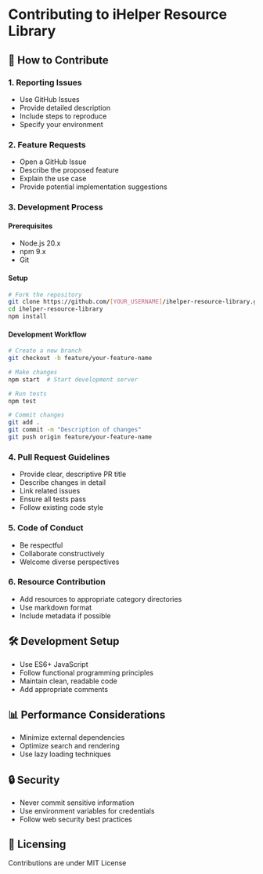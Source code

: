 # Contributing to iHelper Resource Library

## 🤝 How to Contribute

### 1. Reporting Issues
- Use GitHub Issues
- Provide detailed description
- Include steps to reproduce
- Specify your environment

### 2. Feature Requests
- Open a GitHub Issue
- Describe the proposed feature
- Explain the use case
- Provide potential implementation suggestions

### 3. Development Process

#### Prerequisites
- Node.js 20.x
- npm 9.x
- Git

#### Setup
```bash
# Fork the repository
git clone https://github.com/[YOUR_USERNAME]/ihelper-resource-library.git
cd ihelper-resource-library
npm install
```

#### Development Workflow
```bash
# Create a new branch
git checkout -b feature/your-feature-name

# Make changes
npm start  # Start development server

# Run tests
npm test

# Commit changes
git add .
git commit -m "Description of changes"
git push origin feature/your-feature-name
```

### 4. Pull Request Guidelines
- Provide clear, descriptive PR title
- Describe changes in detail
- Link related issues
- Ensure all tests pass
- Follow existing code style

### 5. Code of Conduct
- Be respectful
- Collaborate constructively
- Welcome diverse perspectives

### 6. Resource Contribution
- Add resources to appropriate category directories
- Use markdown format
- Include metadata if possible

## 🛠 Development Setup
- Use ES6+ JavaScript
- Follow functional programming principles
- Maintain clean, readable code
- Add appropriate comments

## 📊 Performance Considerations
- Minimize external dependencies
- Optimize search and rendering
- Use lazy loading techniques

## 🔒 Security
- Never commit sensitive information
- Use environment variables for credentials
- Follow web security best practices

## 📝 Licensing
Contributions are under MIT License

